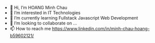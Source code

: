 - 👋 Hi, I’m HOANG Minh Chau
- 👀 I’m interested in IT Technologies
- 🌱 I’m currently learning Fullstack Javascript Web Development 
- 💞️ I’m looking to collaborate on ...
- 📫 How to reach me https://www.linkedin.com/in/minh-chau-hoang-b59602121/

<!---
ninjacanthi1995/ninjacanthi1995 is a ✨ special ✨ repository because its `README.md` (this file) appears on your GitHub profile.
You can click the Preview link to take a look at your changes.
--->
